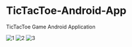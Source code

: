 # TicTacToe-Android-App
TicTacToe Game Android Application

![1](https://user-images.githubusercontent.com/81251707/165947465-6b0ccc6e-133e-446c-8609-b5b2d6328087.PNG)
![2](https://user-images.githubusercontent.com/81251707/165947485-558250ac-3e52-43ba-80c2-ebf65945cf5d.PNG)
![3](https://user-images.githubusercontent.com/81251707/165947498-7f558b07-4620-47b9-9b88-a37b3cbf3c9e.PNG)
